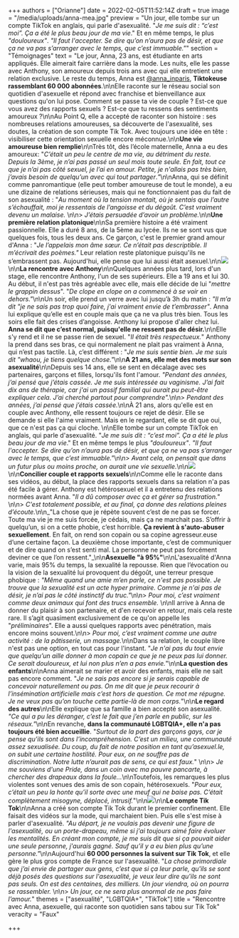+++
authors = ["Orianne"]
date = 2022-02-05T11:52:14Z
draft = true
image = "/media/uploads/anna-mea.jpg"
preview = "Un jour, elle tombe sur un compte TikTok en anglais, qui parle d'asexualité. \"_Je me suis dit : “c’est moi”. Ça a été le plus beau jour de ma vie_.\" Et en même temps, le plus _\"douloureux\"_. _\"Il faut l'accepter. Se dire qu’on n’aura pas de désir, et que ça ne va pas s’arranger avec le temps, que c’est immuable.\"_"
section = "Témoignages"
text = "Le jour, Anna, 23 ans, est étudiante en arts appliqués. Elle aimerait faire carrière dans la mode. Les nuits, elle les passe avec Anthony, son amoureux depuis trois ans avec qui elle entretient une relation exclusive. Le reste du temps, Anna est [@anna_inparis](https://www.tiktok.com/@anna_inparis), **Tiktokeuse rassemblant 60 000 abonnées**.\n\nElle raconte sur le réseau social son quotidien d'asexuelle et répond avec franchise et bienveillance aux questions qu'on lui pose. Comment se passe ta vie de couple ? Est-ce que vous avez des rapports sexuels ? Est-ce que tu ressens des sentiments amoureux ?\n\nAu Point Q, elle a accepté de raconter son histoire : ses nombreuses relations amoureuses, sa découverte de l'asexualité, ses doutes, la création de son compte Tik Tok. Avec toujours une idée en tête : visibiliser cette orientation sexuelle encore méconnue.\n\n**Une vie amoureuse bien remplie**\n\nTrès tôt, dès l’école maternelle, Anna a eu des amoureux: \"_C’était un peu le centre de ma vie, au détriment du reste. Depuis la 3ème, je n’ai pas passé un seul mois toute seule. En fait, tout ce que je n’ai pas côté sexuel, je l’ai en amour. Petite, je n'allais pas très bien, j’avais besoin de quelqu’un avec qui tout partager_._\"_\n\nAnna, qui se définit comme panromantique (elle peut tomber amoureuse de tout le monde), a eu une dizaine de relations sérieuses, mais qui ne fonctionnaient pas du fait de son asexualité : \"_Au moment où la tension montait, où je sentais que l’autre s’échauffait, moi je ressentais de l’angoisse et du dégoût. C’est vraiment devenu un malaise._ \n\n> _J’étais persuadée d’avoir un problème._\n\n**Une première relation platonique**\n\nSa première histoire a été vraiment passionnelle. Elle a duré 8 ans, de la 5ème au lycée. Ils ne se sont vus que quelques fois, tous les deux ans. Ce garçon, c'est le premier grand amour d'Anna : \"_Je l’appelais mon âme sœur. Ce n’était pas descriptible. Il m’écrivait des poèmes.\"_ Leur relation reste platonique puisqu'ils ne s’embrassent pas. Aujourd'hui, elle pense que lui aussi était asexuel.\n\n![](/media/uploads/asexuel.jpg)\n\n**La rencontre avec Anthony**\n\nQuelques années plus tard, lors d'un stage, elle rencontre Anthony, l'un de ses supérieurs. Elle a 19 ans et lui 30. Au début, il n'est pas très agréable avec elle, mais elle décide de lui \"_mettre le grappin dessus_\". \"_De clope en clope on a commencé à se voir en dehors.\"_\n\nUn soir, elle prend un verre avec lui jusqu’à 3h du matin : _\"Il m’a dit \"je ne sais pas trop quoi faire, j'ai vraiment envie de t’embrasser\"_. Anna lui explique qu’elle est en couple mais que ça ne va plus très bien. Tous les soirs elle fait des crises d’angoisse. Anthony lui propose d'aller chez lui. **Anna se dit que c’est normal, puisqu'elle ne ressent pas de désir.**\n\nElle s'y rend et il ne se passe rien de sexuel. \"_Il était très respectueux._\" Anthony la prend dans ses bras, ce qui normalement ne plait pas vraiment à Anna, qui n’est pas tactile. Là, c’est différent : \"_Je me suis sentie bien. Je me suis dit \"whaou, je tiens quelque chose.\"_\n\n**A 21 ans, elle met des mots sur son asexualité**\n\nDepuis ses 14 ans, elle se sent en décalage avec ses partenaires, garçons et filles, lorsqu'ils font l'amour. _\"Pendant des années, j’ai pensé que j’étais cassée. Je me suis intéressée au vaginisme. J’ai fait dix ans de thérapie, car j'ai un passif familial qui aurait pu peut-être expliquer cela. J’ai cherché partout pour comprendre\"._\n\n> _Pendant des années, j’ai pensé que j’étais cassée._\n\nÀ 21 ans, alors qu'elle est en couple avec Anthony, elle ressent toujours ce rejet de désir. Elle se demande si elle l'aime vraiment. Mais en le regardant, elle se dit que oui, que ce n'est pas ça qui cloche. \n\nElle tombe sur un compte TikTok en anglais, qui parle d'asexualité. \"_Je me suis dit : “c’est moi”. Ça a été le plus beau jour de ma vie_.\" Et en même temps le plus _\"douloureux\"_. _\"Il faut l'accepter. Se dire qu’on n’aura pas de désir, et que ça ne va pas s’arranger avec le temps, que c’est immuable.\"_\n\n> _Avant cela, on pensait que dans un futur plus ou moins proche, on aurait une vie sexuelle._\n\n![](/media/uploads/anna-chat.jpg)\n\n**Concilier couple et rapports sexuels**\n\nComme elle le raconte dans ses vidéos, au début, la place des rapports sexuels dans sa relation n'a pas été facile à gérer. Anthony est hétérosexuel et il a entretenu des relations normées avant Anna. \"_Il a dû composer avec ça et gérer sa frustration.\"_ \n\n> _C'est totalement possible, et au final, ça donne des relations pleines d’écoute._\n\n_\"La chose que je répète souvent c’est de ne pas se forcer. Toute ma vie je me suis forcée, je cédais, mais ça ne marchait pas. S’offrir à quelqu’un, si on a cette phobie, c’est horrible. **Ça revient à s'auto-abuser sexuellement**. En fait, on rend son copain ou sa copine agresseur.euse d’une certaine façon. La deuxième chose importante, c’est de communiquer et de dire quand on s’est senti mal. La personne ne peut pas forcément deviner ce que l’on ressent.\"_\n\n**Asexuelle \"à 95%\"**\n\nL'asexualité d'Anna varie, mais 95% du temps, la sexualité la repousse. Rien que l’évocation ou la vision de la sexualité lui provoquent du dégoût, une terreur presque phobique : _\"Même quand une amie m’en parle, ce n'est pas possible. Je trouve que la sexualité est un acte hyper primaire. Comme je n'ai pas de désir, je n’ai pas le côté instinctif du truc.\"_\n\n> _Pour moi, c’est vraiment comme deux animaux qui font des trucs ensemble._ \n\nIl arrive à Anna de donner du plaisir à son partenaire, et d'en recevoir en retour, mais cela reste rare. Il s’agit quasiment exclusivement de ce qu'on appelle les \"_préliminaires_\". Elle a aussi quelques rapports avec pénétration, mais encore moins souvent.\n\n> _Pour moi, c’est vraiment comme une autre activité : de la pâtisserie, un massage._\n\nDans sa relation, le couple libre n'est pas une option, en tout cas pour l'instant. \"_Je n'ai pas du tout envie que quelqu’un aille donner à mon copain ce que je ne peux pas lui donner. Ce serait douloureux, et lui non plus n’en a pas envie._\"\n\n**La question des enfants**\n\nAnna aimerait se marier et avoir des enfants, mais elle ne sait pas encore comment. \"_Je ne sais pas encore si je serais capable de concevoir naturellement ou pas. On me dit que je peux recourir à l’insémination artificielle mais c’est hors de question. Ce mot me répugne. Je ne veux pas qu’on touche cette partie-là de mon corps._\"\n\n**Le regard des autres**\n\nElle explique que sa famille a bien accepté son asexualité. _\"Ce qui a pu les déranger, c’est le fait que j’en parle en public, sur les réseaux.\"_\n\nEn revanche, **dans la communauté LGBTQIA+, elle n'a pas toujours été bien accueillie**. \"_Surtout de la part des garçons gays, car je pense qu’ils sont dans l’incompréhension. C’est un milieu, une communauté assez sexualisée. Du coup, du fait de notre position en tant qu’asexuel.le, on subit une certaine hostilité. Pour eux, on ne souffre pas de discrimination. Notre lutte n’aurait pas de sens, ce qui est faux._\" \n\n> _Je me souviens d'une Pride, dans un coin avec ma pauvre pancarte, à chercher des drapeaux dans la foule…_\n\nToutefois, les remarques les plus violentes sont venues des amis de son copain, hétérosexuels. \"_Pour eux, c’était un peu la honte qu’il sorte avec une meuf qui ne baise pas. C’était complètement misogyne, déplacé, intrusif._\"\n\n![](/media/uploads/ana-vers-compte-tik-tok.jpg)\n\n**Le compte Tik Tok**\n\nAnna a créé son compte Tik Tok durant le premier confinement. Elle faisait des vidéos sur la mode, qui marchaient bien. Puis elle s'est mise à parler d'asexualité. _\"Au départ, je ne voulais pas devenir une figure de l'asexualité, ou un porte-drapeau, même si j'ai toujours aimé faire évoluer les mentalités. En créant mon compte, je me suis dit que si ça pouvait aider une seule personne, j'aurais gagné. Sauf qu’il y a eu bien plus qu’une personne.\"_\n\nAujourd'hui **60 000 personnes la suivent sur Tik Tok**, et elle gère le plus gros compte de France sur l'asexualité. \"_La chose primordiale que j’ai envie de partager aux gens, c’est que si ça leur parle, qu'ils se sont déjà posés des questions sur l'asexualité, je veux leur dire qu'ils ne sont pas seuls. On est des centaines, des milliers. Un jour viendra, où on pourra se rassembler._ \n\n> _Un jour, ce ne sera plus anormal de ne pas faire l’amour._"
themes = ["asexualité", "LGBTQIA+", "TikTok"]
title = "Rencontre avec Anna, asexuelle, qui raconte son quotidien sans tabou sur Tik Tok"
veracity = "Faux"

+++
